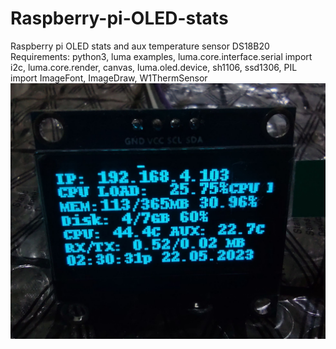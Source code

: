 # Raspberry-pi-OLED-stats
Raspberry pi OLED stats and aux temperature sensor DS18B20
Requirements: python3, luma examples, luma.core.interface.serial import i2c, 
luma.core.render, canvas,
 luma.oled.device, sh1106, ssd1306,
PIL import ImageFont, ImageDraw,
W1ThermSensor
![alt text](https://github.com/misjah/Raspberry-pi-OLED-stats/blob/main/IMG_20230522_143032632.jpg)
